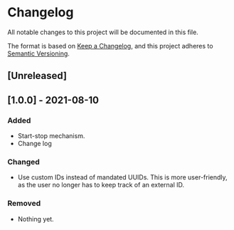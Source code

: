 # Changelog
All notable changes to this project will be documented in this file.

The format is based on [Keep a Changelog](https://keepachangelog.com/en/1.0.0/),
and this project adheres to [Semantic Versioning](https://semver.org/spec/v2.0.0.html).

## [Unreleased]

## [1.0.0] - 2021-08-10
### Added
- Start-stop mechanism.
- Change log

### Changed
- Use custom IDs instead of mandated UUIDs. This is more user-friendly, as the user no longer has to keep track of an external ID.

### Removed
- Nothing yet.




